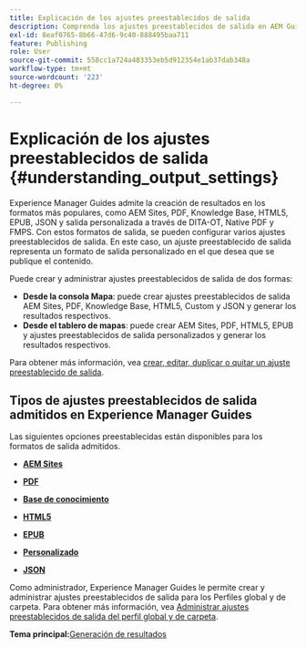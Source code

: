```yaml
---
title: Explicación de los ajustes preestablecidos de salida
description: Comprenda los ajustes preestablecidos de salida en AEM Guides. Cree ajustes preestablecidos de salida desde el editor web y el panel de asignaciones para los formatos AEM, PDF, HTML5, EPUB, personalizado y JSON.
exl-id: 8eaf0765-8b66-47d6-9c40-888495baa711
feature: Publishing
role: User
source-git-commit: 558cc1a724a483353eb5d912354e1ab37dab348a
workflow-type: tm+mt
source-wordcount: '223'
ht-degree: 0%

---
```


# Explicación de los ajustes preestablecidos de salida {#understanding_output_settings}

Experience Manager Guides admite la creación de resultados en los formatos más populares, como AEM Sites, PDF, Knowledge Base, HTML5, EPUB, JSON y salida personalizada a través de DITA-OT, Native PDF y FMPS. Con estos formatos de salida, se pueden configurar varios ajustes preestablecidos de salida. En este caso, un ajuste preestablecido de salida representa un formato de salida personalizado en el que desea que se publique el contenido.

Puede crear y administrar ajustes preestablecidos de salida de dos formas:

- **Desde la consola Mapa**: puede crear ajustes preestablecidos de salida AEM Sites, PDF, Knowledge Base, HTML5, Custom y JSON y generar los resultados respectivos.
- **Desde el tablero de mapas**: puede crear AEM Sites, PDF, HTML5, EPUB y ajustes preestablecidos de salida personalizados y generar los resultados respectivos.

Para obtener más información, vea [crear, editar, duplicar o quitar un ajuste preestablecido de salida](./generate-output-create-edit-preset.md).

## Tipos de ajustes preestablecidos de salida admitidos en Experience Manager Guides

Las siguientes opciones preestablecidas están disponibles para los formatos de salida admitidos.

- **[AEM Sites](generate-output-aem-site.md)**

- **[PDF](generate-output-pdf.md)**

- **[Base de conocimiento](generate-output-knowledge-base.md)**

- **[HTML5](generate-output-html5.md)**

- **[EPUB](generate-output-epub.md)**

- **[Personalizado](generate-output-custom.md)**

- **[JSON](generate-output-json.md)**

Como administrador, Experience Manager Guides le permite crear y administrar ajustes preestablecidos de salida para los Perfiles global y de carpeta. Para obtener más información, vea [Administrar ajustes preestablecidos de salida del perfil global y de carpeta](./web-editor-manage-output-presets.md).

**Tema principal:**&#x200B;[&#x200B; Generación de resultados](generate-output.md)
